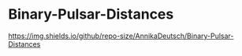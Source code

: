 # Binary-Pulsar-Distances
https://img.shields.io/github/repo-size/AnnikaDeutsch/Binary-Pulsar-Distances